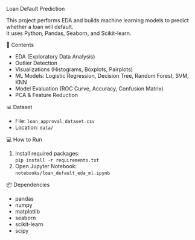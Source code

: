 Loan Default Prediction

This project performs EDA and builds machine learning models to predict whether a loan will default.  
It uses Python, Pandas, Seaborn, and Scikit-learn.

📁 Contents
- EDA (Exploratory Data Analysis)
- Outlier Detection
- Visualizations (Histograms, Boxplots, Pairplots)
- ML Models: Logistic Regression, Decision Tree, Random Forest, SVM, KNN
- Model Evaluation (ROC Curve, Accuracy, Confusion Matrix)
- PCA & Feature Reduction

📊 Dataset
- File: `loan_approval_dataset.csv`
- Location: `data/`

💻 How to Run
1. Install required packages:  
   `pip install -r requirements.txt`
2. Open Jupyter Notebook:  
   `notebooks/loan_default_eda_ml.ipynb`

📦 Dependencies
- pandas
- numpy
- matplotlib
- seaborn
- scikit-learn
- scipy
